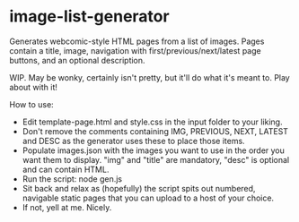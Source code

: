 # image-list-generator
Generates webcomic-style HTML pages from a list of images. Pages contain a title, image, navigation with first/previous/next/latest page buttons, and an optional description.

WIP. May be wonky, certainly isn't pretty, but it'll do what it's meant to. Play about with it!

How to use:
* Edit template-page.html and style.css in the input folder to your liking.
* Don't remove the comments containing IMG, PREVIOUS, NEXT, LATEST and DESC as the generator uses these to place those items.
* Populate images.json with the images you want to use in the order you want them to display. "img" and "title" are mandatory, "desc" is optional and can contain HTML.
* Run the script: node gen.js
* Sit back and relax as (hopefully) the script spits out numbered, navigable static pages that you can upload to a host of your choice.
* If not, yell at me. Nicely.
